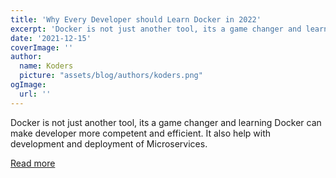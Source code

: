 ```yaml
---
title: 'Why Every Developer should Learn Docker in 2022'
excerpt: 'Docker is not just another tool, its a game changer and learning Docker can make developer more competent and efficient. It also help with development and deployment of Microservices. '
date: '2021-12-15'
coverImage: ''
author:
  name: Koders
  picture: "assets/blog/authors/koders.png"
ogImage:
  url: ''
---
```


Docker is not just another tool, its a game changer and learning Docker can make developer more competent and efficient. It also help with development and deployment of Microservices. 

[Read more](https://dev.to/javinpaul/why-every-developer-should-learn-docker-in-2022-2ndi)
